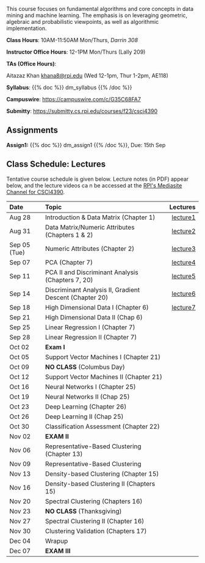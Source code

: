 <!--
.. title: CSCI4390-6390 Data Mining
.. slug: datamining
.. date: 2023-08-19 09:00:31 UTC-04:00
.. tags: 
.. category: 
.. link: 
.. description: 
.. has_math: True
.. type: text
-->

This course focuses on fundamental algorithms and core concepts in data
mining and machine learning. The emphasis is on leveraging geometric,
algebraic and probabilistic viewpoints, as well as algorithmic implementation.

**Class Hours**: 10AM-11:50AM Mon/Thurs, *Darrin 308* 

**Instructor Office Hours**: 12-1PM Mon/Thurs (Lally 209)

**TAs (Office Hours)**: 

Aitazaz Khan <khana8@rpi.edu> (Wed 12-1pm, Thur 1-2pm, AE118)



**Syllabus**: {{% doc %}} dm_syllabus {{% /doc %}}

**Campuswire**: <https://campuswire.com/c/G35C68FA7>

**Submitty**: <https://submitty.cs.rpi.edu/courses/f23/csci4390>

## Assignments

**Assign1:** {{% doc %}} dm_assign1 {{% /doc %}}, Due: 15th Sep

## Class Schedule: Lectures 

Tentative course schedule is given below. Lecture notes (in PDF) appear
below, and the lecture videos ca n be accessed at the [RPI's Mediasite
Channel for CSCI4390](https://mediasite.mms.rpi.edu/mediasite/Channel/767768c56dfd4c369c7684562d475b815f).

| Date | Topic | Lectures |
| :--- | :---  | ---: |
|  Aug 28 |  Introduction & Data Matrix (Chapter 1) | [lecture1](http://www.cs.rpi.edu/~zaki/DMCOURSE/lectures/lecture1-aug28.pdf) |
|  Aug 31 |  Data Matrix/Numeric Attributes (Chapters 1 & 2) |[lecture2](http://www.cs.rpi.edu/~zaki/DMCOURSE/lectures/lecture2-aug31.pdf)|
|  Sep 05 (Tue) | Numeric Attributes (Chapter 2) |[lecture3](http://www.cs.rpi.edu/~zaki/DMCOURSE/lectures/lecture3-sep5.pdf)|
|  Sep 07 |  PCA (Chapter 7)|[lecture4](http://www.cs.rpi.edu/~zaki/DMCOURSE/lectures/lecture4-sep7.pdf)|
|  Sep 11 |  PCA II and Discriminant Analysis (Chapters 7, 20)  |[lecture5](http://www.cs.rpi.edu/~zaki/DMCOURSE/lectures/lecture5-sep11.pdf)|
|  Sep 14 |  Discriminant Analysis II, Gradient Descent (Chapter 20) |[lecture6](http://www.cs.rpi.edu/~zaki/DMCOURSE/lectures/lecture6-sep14.pdf)|
|  Sep 18 |  High Dimensional Data I (Chapter 6) |[lecture7](http://www.cs.rpi.edu/~zaki/DMCOURSE/lectures/lecture7-sep18.pdf)|
|  Sep 21 |  High Dimensional Data II (Chap 6) ||
|  Sep 25 |  Linear Regression I (Chapter 7) ||
|  Sep 28 |  Linear Regression II (Chapter 7)  ||
|  Oct 02 |  **Exam I** ||
|  Oct 05 |  Support Vector Machines I (Chapter 21)||
|  Oct 09 |  **NO CLASS** (Columbus Day) ||
|  Oct 12 |  Support Vector Machines II (Chapter 21) ||
|  Oct 16 |  Neural Networks I (Chapter 25) ||
|  Oct 19 |  Neural Networks II (Chap 25) ||
|  Oct 23 |  Deep Learning (Chapter 26)||
|  Oct 26 |  Deep Learning II (Chap 25)   ||
|  Oct 30 |  Classification Assessment (Chapter 22)||
|  Nov 02 |  **EXAM II** ||
|  Nov 06 |  Representative-Based Clustering (Chapter 13)||
|  Nov 09 |  Representative-Based Clustering || (Chapter 13)  ||
|  Nov 13 |  Density-based Clustering (Chapter 15)  ||
|  Nov 16 |  Density-based Clustering II (Chapters  15) ||
|  Nov 20 |  Spectral Clustering (Chapters 16) ||
|  Nov 23 |  **NO CLASS** (Thanksgiving) ||
|  Nov 27 |  Spectral Clustering II (Chapter 16) ||
|  Nov 30 |  Clustering Validation (Chapters 17) ||
|  Dec 04 |  Wrapup ||
|  Dec 07 |  **EXAM III** ||
